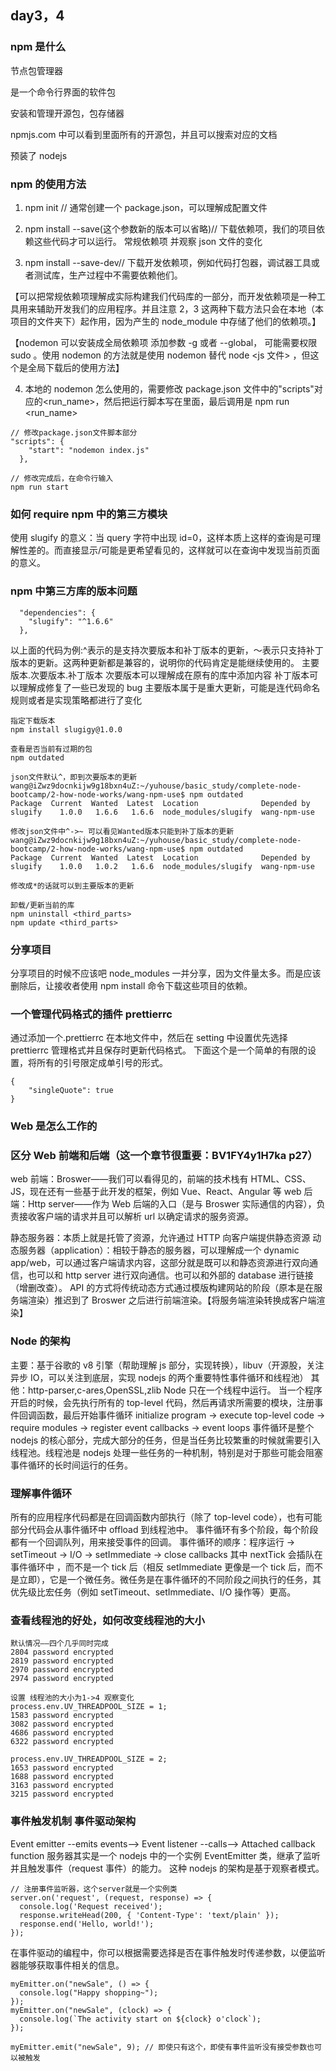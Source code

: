 ## day3，4

### npm 是什么

节点包管理器

是一个命令行界面的软件包

安装和管理开源包，包存储器

npmjs.com 中可以看到里面所有的开源包，并且可以搜索对应的文档

预装了 nodejs

### npm 的使用方法

1. npm init // 通常创建一个 package.json，可以理解成配置文件

2. npm install <dependency> --save(这个参数新的版本可以省略)// 下载依赖项，我们的项目依赖这些代码才可以运行。 常规依赖项 并观察 json 文件的变化

3. npm install <dev-dependency> --save-dev// 下载开发依赖项，例如代码打包器，调试器工具或者测试库，生产过程中不需要依赖他们。

【可以把常规依赖项理解成实际构建我们代码库的一部分，而开发依赖项是一种工具用来辅助开发我们的应用程序。并且注意 2，3 这两种下载方法只会在本地（本项目的文件夹下）起作用，因为产生的 node_module 中存储了他们的依赖项。】

【nodemon 可以安装成全局依赖项 添加参数 -g 或者 --global， 可能需要权限 sudo 。使用 nodemon 的方法就是使用 nodemon 替代 node <js 文件> ，但这个是全局下载后的使用方法】

4. 本地的 nodemon 怎么使用的，需要修改 package.json 文件中的"scripts"对应的<run_name>，然后把运行脚本写在里面，最后调用是 npm run <run_name>

```
// 修改package.json文件脚本部分
"scripts": {
    "start": "nodemon index.js"
  },

// 修改完成后，在命令行输入
npm run start
```

### 如何 require npm 中的第三方模块

使用 slugify 的意义：当 query 字符中出现 id=0，这样本质上这样的查询是可理解性差的。而直接显示/<productname>可能是更希望看见的，这样就可以在查询中发现当前页面的意义。

### npm 中第三方库的版本问题

```
  "dependencies": {
    "slugify": "^1.6.6"
  },
```

以上面的代码为例:^表示的是支持次要版本和补丁版本的更新，～表示只支持补丁版本的更新。这两种更新都是兼容的，说明你的代码肯定是能继续使用的。
主要版本.次要版本.补丁版本
次要版本可以理解成在原有的库中添加内容
补丁版本可以理解成修复了一些已发现的 bug
主要版本属于是重大更新，可能是连代码命名规则或者是实现策略都进行了变化

```
指定下载版本
npm install slugigy@1.0.0

查看是否当前有过期的包
npm outdated

json文件默认^，即到次要版本的更新
wang@iZwz9docnkijw9g18bxn4uZ:~/yuhouse/basic_study/complete-node-bootcamp/2-how-node-works/wang-npm-use$ npm outdated
Package  Current  Wanted  Latest  Location              Depended by
slugify    1.0.0   1.6.6   1.6.6  node_modules/slugify  wang-npm-use

修改json文件中^->~ 可以看见Wanted版本只能到补丁版本的更新
wang@iZwz9docnkijw9g18bxn4uZ:~/yuhouse/basic_study/complete-node-bootcamp/2-how-node-works/wang-npm-use$ npm outdated
Package  Current  Wanted  Latest  Location              Depended by
slugify    1.0.0   1.0.2   1.6.6  node_modules/slugify  wang-npm-use

修改成*的话就可以到主要版本的更新

卸载/更新当前的库
npm uninstall <third_parts>
npm update <third_parts>
```

### 分享项目

分享项目的时候不应该吧 node_modules 一并分享，因为文件量太多。而是应该删除后，让接收者使用 npm install 命令下载这些项目的依赖。

### 一个管理代码格式的插件 prettierrc

通过添加一个.prettierrc 在本地文件中，然后在 setting 中设置优先选择 prettierrc 管理格式并且保存时更新代码格式。
下面这个是一个简单的有限的设置，将所有的引号限定成单引号的形式。

```
{
    "singleQuote": true
}
```

### Web 是怎么工作的

### 区分 Web 前端和后端（这一个章节很重要：BV1FY4y1H7ka p27）

web 前端：Broswer——我们可以看得见的，前端的技术栈有 HTML、CSS、JS，现在还有一些基于此开发的框架，例如 Vue、React、Angular 等
web 后端：Http server——作为 Web 后端的入口（是与 Broswer 实际通信的内容），负责接收客户端的请求并且可以解析 url 以确定请求的服务资源。

静态服务器：本质上就是托管了资源，允许通过 HTTP 向客户端提供静态资源
动态服务器（application）：相较于静态的服务器，可以理解成一个 dynamic app/web，可以通过客户端请求内容，这部分就是既可以和静态资源进行双向通信，也可以和 http server 进行双向通信。也可以和外部的 database 进行链接（增删改查）。
API 的方式将传统动态方式通过模版构建网站的阶段（原本是在服务端渲染）推迟到了 Broswer 之后进行前端渲染。【将服务端渲染转换成客户端渲染】

### Node 的架构

主要：基于谷歌的 v8 引擎（帮助理解 js 部分，实现转换），libuv（开源股，关注异步 IO，可以关注到底层，实现 nodejs 的两个重要特性事件循环和线程池）
其他：http-parser,c-ares,OpenSSL,zlib
Node 只在一个线程中运行。
当一个程序开启的时候，会先执行所有的 top-level 代码，然后再请求所需要的模块，注册事件回调函数，最后开始事件循环
initialize program -> execute top-level code -> require modules -> register event callbacks -> event loops
事件循环是整个 nodejs 的核心部分，完成大部分的任务，但是当任务比较繁重的时候就需要引入线程池。线程池是 nodejs 处理一些任务的一种机制，特别是对于那些可能会阻塞事件循环的长时间运行的任务。

### 理解事件循环

所有的应用程序代码都是在回调函数内部执行（除了 top-level code），也有可能部分代码会从事件循环中 offload 到线程池中。
事件循环有多个阶段，每个阶段都有一个回调队列，用来接受事件的回调。
事件循环的顺序：程序运行 -> setTimeout -> I/O -> setImmediate -> close callbacks
其中 nextTick 会插队在事件循环中 ，而不是一个 tick 后（相反 setImmediate 更像是一个 tick 后，而不是立即），它是一个微任务。微任务是在事件循环的不同阶段之间执行的任务，其优先级比宏任务（例如 setTimeout、setImmediate、I/O 操作等）更高。

### 查看线程池的好处，如何改变线程池的大小

```
默认情况——四个几乎同时完成
2804 password encrypted
2819 password encrypted
2970 password encrypted
2974 password encrypted
```

```
设置 线程池的大小为1->4 观察变化
process.env.UV_THREADPOOL_SIZE = 1;
1583 password encrypted
3082 password encrypted
4686 password encrypted
6322 password encrypted

process.env.UV_THREADPOOL_SIZE = 2;
1653 password encrypted
1688 password encrypted
3163 password encrypted
3215 password encrypted
```

### 事件触发机制 事件驱动架构

Event emitter --emits events--> Event listener --calls--> Attached callback function
服务器其实是一个 nodejs 中的一个实例 EventEmitter 类，继承了监听并且触发事件（request 事件）的能力。 这种 nodejs 的架构是基于观察者模式。

```
// 注册事件监听器，这个server就是一个实例类
server.on('request', (request, response) => {
  console.log('Request received');
  response.writeHead(200, { 'Content-Type': 'text/plain' });
  response.end('Hello, world!');
});
```

在事件驱动的编程中，你可以根据需要选择是否在事件触发时传递参数，以便监听器能够获取事件相关的信息。

```
myEmitter.on("newSale", () => {
  console.log("Happy shopping~");
});
myEmitter.on("newSale", (clock) => {
  console.log(`The activity start on ${clock} o'clock`);
});

myEmitter.emit("newSale", 9); // 即使只有这个，即使有事件监听没有接受参数也可以被触发

```

